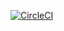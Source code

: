 [![CircleCI](https://circleci.com/gh/atlp-rwanda/cabal-bn-fe/tree/dev.svg?style=svg&circle-token=3a828943dbcc261f53265b086a2e206c25d12cf4)](https://circleci.com/gh/atlp-rwanda/cabal-bn-fe/tree/dev)